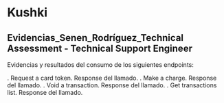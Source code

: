 # Kushki
Evidencias_Senen_Rodríguez_Technical Assessment - Technical Support Engineer
----
Evidencias y resultados del consumo de los siguientes endpoints:

. Request a card token. Response del llamado.
. Make a charge. Response del llamado.
. Void a transaction. Response del llamado.
. Get transactions list. Response del llamado.
